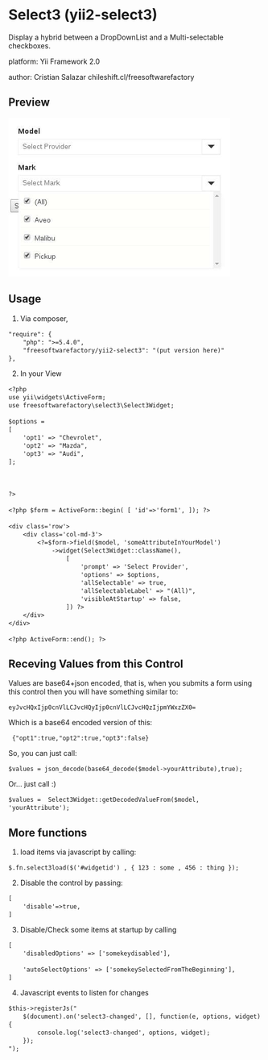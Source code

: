 # Select3 (yii2-select3)

Display a hybrid between a DropDownList and a  Multi-selectable checkboxes.

platform:  Yii Framework 2.0

author:  Cristian Salazar  chileshift.cl/freesoftwarefactory

## Preview

![Preview](example.jpg)

## Usage

1. Via composer, 
```
"require": {
    "php": ">=5.4.0",
	"freesoftwarefactory/yii2-select3": "(put version here)"
},
```

2. In your View

```
<?php
use yii\widgets\ActiveForm;
use freesoftwarefactory\select3\Select3Widget;

$options = 
[
    'opt1' => "Chevrolet",
    'opt2' => "Mazda",
    'opt3' => "Audi",
];



?>

<?php $form = ActiveForm::begin( [ 'id'=>'form1', ]); ?>

<div class='row'>
    <div class='col-md-3'>
        <?=$form->field($model, 'someAttributeInYourModel')
            ->widget(Select3Widget::className(), 
                [
                    'prompt' => 'Select Provider',
                    'options' => $options,
                    'allSelectable' => true,
                    'allSelectableLabel' => "(All)",
                    'visibleAtStartup' => false,
                ]) ?>
    </div>
</div>

<?php ActiveForm::end(); ?>
```

## Receving Values from this Control

Values are base64+json encoded, that is, when you submits a form using this
control then you will have something similar to:

```
eyJvcHQxIjp0cnVlLCJvcHQyIjp0cnVlLCJvcHQzIjpmYWxzZX0=
```

Which is a base64 encoded version of this:

```
 {"opt1":true,"opt2":true,"opt3":false}
```

So, you can just call:

```
$values = json_decode(base64_decode($model->yourAttribute),true);
```

Or... just call :)

```
$values =  Select3Widget::getDecodedValueFrom($model, 'yourAttribute');
```

## More functions

1. load items via javascript by calling:

```
$.fn.select3load($('#widgetid') , { 123 : some , 456 : thing });
```

2. Disable the control by passing:

```
[
    'disable'=>true,
]
```

3. Disable/Check some items at startup by calling

```
[
    'disabledOptions' => ['somekeydisabled'],

    'autoSelectOptions' => ['somekeySelectedFromTheBeginning'],
]
```

4. Javascript events to listen for changes

```
$this->registerJs("
    $(document).on('select3-changed', [], function(e, options, widget){
        console.log('select3-changed', options, widget);     
    });
");
```
